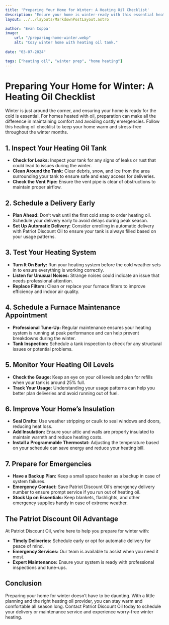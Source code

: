 ```yaml
---
title: 'Preparing Your Home for Winter: A Heating Oil Checklist'
description: "Ensure your home is winter-ready with this essential heating oil checklist. Learn how to prepare your tank, schedule deliveries, and maintain your heating system for a warm and stress-free season with Patriot Discount Oil."
layout: ../../layouts/MarkdownPostLayout.astro

author: 'Evan Coppa'
image:
    url: "/preparing-home-winter.webp"
    alt: "Cozy winter home with heating oil tank."
    
date: "03-07-2024"

tags: ["heating oil", "winter prep", "home heating"]
---
```


# **Preparing Your Home for Winter: A Heating Oil Checklist**

Winter is just around the corner, and ensuring your home is ready for the cold is essential. For homes heated with oil, preparation can make all the difference in maintaining comfort and avoiding costly emergencies. Follow this heating oil checklist to keep your home warm and stress-free throughout the winter months.

## **1. Inspect Your Heating Oil Tank**

- **Check for Leaks:** Inspect your tank for any signs of leaks or rust that could lead to issues during the winter.
- **Clean Around the Tank:** Clear debris, snow, and ice from the area surrounding your tank to ensure safe and easy access for deliveries.
- **Check the Vent Pipe:** Ensure the vent pipe is clear of obstructions to maintain proper airflow.

## **2. Schedule a Delivery Early**

- **Plan Ahead:** Don’t wait until the first cold snap to order heating oil. Schedule your delivery early to avoid delays during peak season.
- **Set Up Automatic Delivery:** Consider enrolling in automatic delivery with Patriot Discount Oil to ensure your tank is always filled based on your usage patterns.

## **3. Test Your Heating System**

- **Turn It On Early:** Run your heating system before the cold weather sets in to ensure everything is working correctly.
- **Listen for Unusual Noises:** Strange noises could indicate an issue that needs professional attention.
- **Replace Filters:** Clean or replace your furnace filters to improve efficiency and indoor air quality.

## **4. Schedule a Furnace Maintenance Appointment**

- **Professional Tune-Up:** Regular maintenance ensures your heating system is running at peak performance and can help prevent breakdowns during the winter.
- **Tank Inspection:** Schedule a tank inspection to check for any structural issues or potential problems.

## **5. Monitor Your Heating Oil Levels**

- **Check the Gauge:** Keep an eye on your oil levels and plan for refills when your tank is around 25% full.
- **Track Your Usage:** Understanding your usage patterns can help you better plan deliveries and avoid running out of fuel.

## **6. Improve Your Home’s Insulation**

- **Seal Drafts:** Use weather stripping or caulk to seal windows and doors, reducing heat loss.
- **Add Insulation:** Ensure your attic and walls are properly insulated to maintain warmth and reduce heating costs.
- **Install a Programmable Thermostat:** Adjusting the temperature based on your schedule can save energy and reduce your heating bill.

## **7. Prepare for Emergencies**

- **Have a Backup Plan:** Keep a small space heater as a backup in case of system failures.
- **Emergency Contact:** Save Patriot Discount Oil’s emergency delivery number to ensure prompt service if you run out of heating oil.
- **Stock Up on Essentials:** Keep blankets, flashlights, and other emergency supplies handy in case of extreme weather.

## **The Patriot Discount Oil Advantage**

At Patriot Discount Oil, we’re here to help you prepare for winter with:

- **Timely Deliveries:** Schedule early or opt for automatic delivery for peace of mind.
- **Emergency Services:** Our team is available to assist when you need it most.
- **Expert Maintenance:** Ensure your system is ready with professional inspections and tune-ups.

## **Conclusion**

Preparing your home for winter doesn’t have to be daunting. With a little planning and the right heating oil provider, you can stay warm and comfortable all season long. Contact Patriot Discount Oil today to schedule your delivery or maintenance service and experience worry-free winter heating.
